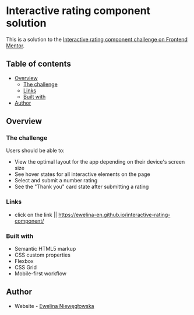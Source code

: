# Interactive rating component solution

This is a solution to the [Interactive rating component challenge on Frontend Mentor](https://www.frontendmentor.io/challenges/interactive-rating-component-koxpeBUmI).
## Table of contents

- [Overview](#overview)
  - [The challenge](#the-challenge)
  - [Links](#links)
  - [Built with](#built-with)
- [Author](#author)

## Overview

### The challenge

Users should be able to:

- View the optimal layout for the app depending on their device's screen size
- See hover states for all interactive elements on the page
- Select and submit a number rating
- See the "Thank you" card state after submitting a rating

### Links

- click on the link || https://ewelina-en.github.io/interactive-rating-component/

### Built with

- Semantic HTML5 markup
- CSS custom properties
- Flexbox
- CSS Grid
- Mobile-first workflow

## Author

- Website - [Ewelina Niewęgłowska](https://github.com/Ewelina-EN)
